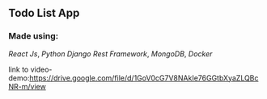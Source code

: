 ## Todo List App

### Made using:

*React Js*, *Python Django Rest Framework*, *MongoDB*, *Docker*

link to video-demo:https://drive.google.com/file/d/1GoV0cG7V8NAkIe76GGtbXyaZLQBcNR-m/view 
